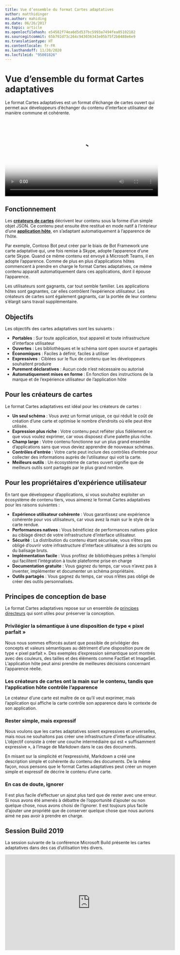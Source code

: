 ```yaml
---
title: Vue d’ensemble du format Cartes adaptatives
author: matthidinger
ms.author: mahiding
ms.date: 06/26/2017
ms.topic: article
ms.openlocfilehash: e54582f74ea6d5d537bc5993a7494fea05102182
ms.sourcegitcommit: 65b792d73c264c943036343e05b75f2b0488e6e9
ms.translationtype: HT
ms.contentlocale: fr-FR
ms.lasthandoff: 11/20/2020
ms.locfileid: "95001826"
---
```

# <a name="adaptive-cards-overview"></a>Vue d’ensemble du format Cartes adaptatives 

Le format Cartes adaptatives est un format d’échange de cartes ouvert qui permet aux développeurs d’échanger du contenu d’interface utilisateur de manière commune et cohérente.

<video controls width="100%" poster="./content/videoposter.png">
    <source src="https://adaptivecardsblob.blob.core.windows.net/assets/AdaptiveCardsOverviewVideo.mp4" type="video/mp4">
</video>

## <a name="how-they-work"></a>Fonctionnement

Les [**créateurs de cartes**](authoring-cards/getting-started.md) décrivent leur contenu sous la forme d’un simple objet JSON. Ce contenu peut ensuite être restitué en mode natif à l’intérieur d’une [**application hôte**](rendering-cards/getting-started.md), en s’adaptant automatiquement à l’apparence de l’hôte.

Par exemple, Contoso Bot peut créer par le biais de Bot Framework une carte adaptative qui, une fois remise à Skype, adopte l’apparence d’une carte Skype. Quand ce même contenu est envoyé à Microsoft Teams, il en adopte l’apparence. Comme de plus en plus d’applications hôtes commencent à prendre en charge le format Cartes adaptatives, ce même contenu apparaît automatiquement dans ces applications, dont il épouse l’apparence.

Les utilisateurs sont gagnants, car tout semble familier. Les applications hôtes sont gagnantes, car elles contrôlent l’expérience utilisateur. Les créateurs de cartes sont également gagnants, car la portée de leur contenu s’élargit sans travail supplémentaire.

## <a name="goals"></a>Objectifs 

Les objectifs des cartes adaptatives sont les suivants :

* **Portables** : Sur toute application, tout appareil et toute infrastructure d’interface utilisateur
* **Ouvertes** : Les bibliothèques et le schéma sont open source et partagés
* **Économiques** : Faciles à définir, faciles à utiliser
* **Expressives** : Ciblées sur le flux de contenu que les développeurs souhaitent produire
* **Purement déclaratives** : Aucun code n’est nécessaire ou autorisé
* **Automatiquement mises en forme** : En fonction des instructions de la marque et de l’expérience utilisateur de l’application hôte

## <a name="for-card-authors"></a>Pour les créateurs de cartes
Le format Cartes adaptatives est idéal pour les créateurs de cartes :

* **Un seul schéma** : Vous avez un format unique, ce qui réduit le coût de création d’une carte et optimise le nombre d’endroits où elle peut être utilisée.
* **Expression plus riche** : Votre contenu peut refléter plus fidèlement ce que vous voulez exprimer, car vous disposez d’une palette plus riche.
* **Champ large** : Votre contenu fonctionne sur un plus grand ensemble d’applications sans que vous deviez apprendre de nouveaux schémas.
* **Contrôles d’entrée** : Votre carte peut inclure des contrôles d’entrée pour collecter des informations auprès de l’utilisateur qui voit la carte.
* **Meilleurs outils** : Un écosystème de cartes ouvert signifie que de meilleurs outils sont partagés par le plus grand nombre.

## <a name="for-experience-owners"></a>Pour les propriétaires d’expérience utilisateur
En tant que développeur d’applications, si vous souhaitez exploiter un écosystème de contenu tiers, vous aimerez le format Cartes adaptatives pour les raisons suivantes :

* **Expérience utilisateur cohérente** : Vous garantissez une expérience cohérente pour vos utilisateurs, car vous avez la main sur le style de la carte rendue.
* **Performances natives** : Vous bénéficiez de performances natives grâce au ciblage direct de votre infrastructure d’interface utilisateur.
* **Sécurité** : La distribution du contenu étant sécurisée, vous n’êtes pas obligé d’ouvrir votre infrastructure d’interface utilisateur à des scripts ou du balisage bruts.
* **Implémentation facile** : Vous profitez de bibliothèques prêtes à l’emploi qui facilitent l’intégration à toute plateforme prise en charge 
* **Documentation gratuite** : Vous gagnez du temps, car vous n’avez pas à inventer, implémenter et documenter un schéma propriétaire.
* **Outils partagés** : Vous gagnez du temps, car vous n’êtes pas obligé de créer des outils personnalisés.

## <a name="core-design-principles"></a>Principes de conception de base 

Le format Cartes adaptatives repose sur un ensemble de [principes directeurs](resources/principles.md) qui sont utiles pour préserver la conception. 

### <a name="semantic-instead-of-pixel-perfect"></a>Privilégier la sémantique à une disposition de type « pixel parfait »
Nous nous sommes efforcés autant que possible de privilégier des concepts et valeurs sémantiques au détriment d’une disposition pure de type « pixel parfait ». Des exemples d’expression sémantique sont montrés avec des couleurs, des tailles et des éléments comme FactSet et ImageSet. L’application hôte peut ainsi prendre de meilleures décisions concernant l’apparence réelle.

### <a name="card-authors-own-the-content-host-app-owns-the-look-and-feel"></a>Les créateurs de cartes ont la main sur le contenu, tandis que l’application hôte contrôle l’apparence
Le créateur d’une carte est maître de ce qu’il veut exprimer, mais l’application qui affiche la carte contrôle son apparence dans le contexte de son application.

### <a name="keep-it-simple-but-expressive"></a>Rester simple, mais expressif
Nous voulons que les cartes adaptatives soient expressives et universelles, mais nous ne souhaitons pas créer une infrastructure d’interface utilisateur.  L’objectif consiste à créer une couche intermédiaire qui est « suffisamment expressive », à l’image de Markdown dans le cas des documents.

En misant sur la simplicité et l’expressivité, Markdown a créé une description simple et cohérente du contenu des documents.  De la même façon, nous pensons que le format Cartes adaptatives peut créer un moyen simple et expressif de décrire le contenu d’une carte.

### <a name="when-in-doubt-keep-it-out"></a>En cas de doute, ignorer
Il est plus facile d’effectuer un ajout plus tard que de rester avec une erreur. Si nous avons été amenés à débattre de l’opportunité d’ajouter ou non quelque chose, nous avons choisi de l’ignorer.  Il est toujours plus facile d’ajouter une propriété que de conserver quelque chose que nous aurions aimé ne pas avoir à prendre en charge.


## <a name="build-2019-session"></a>Session Build 2019

La session suivante de la conférence Microsoft Build présente les cartes adaptatives dans des cas d’utilisation très divers. 

<iframe width="560" height="315" src="https://www.youtube.com/embed/wT1yFr_j6IM" frameborder="0" allow="accelerometer; autoplay; encrypted-media; gyroscope; picture-in-picture" allowfullscreen></iframe>
